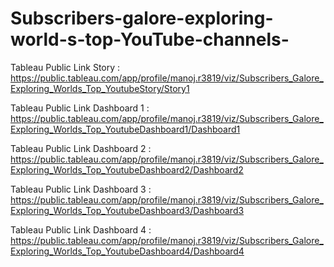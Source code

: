 # Subscribers-galore-exploring-world-s-top-YouTube-channels-

Tableau Public Link Story :
https://public.tableau.com/app/profile/manoj.r3819/viz/Subscribers_Galore_Exploring_Worlds_Top_YoutubeStory/Story1

Tableau Public Link Dashboard 1 :
https://public.tableau.com/app/profile/manoj.r3819/viz/Subscribers_Galore_Exploring_Worlds_Top_YoutubeDashboard1/Dashboard1


Tableau Public Link Dashboard 2 :
https://public.tableau.com/app/profile/manoj.r3819/viz/Subscribers_Galore_Exploring_Worlds_Top_YoutubeDashboard2/Dashboard2

Tableau Public Link Dashboard 3 :
https://public.tableau.com/app/profile/manoj.r3819/viz/Subscribers_Galore_Exploring_Worlds_Top_YoutubeDashboard3/Dashboard3

Tableau Public Link Dashboard 4 :
https://public.tableau.com/app/profile/manoj.r3819/viz/Subscribers_Galore_Exploring_Worlds_Top_YoutubeDashboard4/Dashboard4


